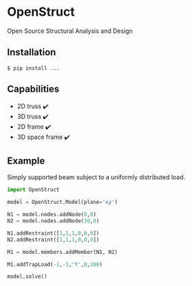 # OpenStruct

Open Source Structural Analysis and Design

## Installation
```
$ pip install ...
```

## Capabilities

* 2D truss :heavy_check_mark:
* 3D truss :heavy_check_mark:
* 2D frame :heavy_check_mark:
* 3D space frame :heavy_check_mark:

## Example
Simply supported beam subject to a uniformly distributed load.
```python
import OpenStruct

model = OpenStruct.Model(plane='xy')

N1 = model.nodes.addNode(0,0)
N2 = model.nodes.addNode(10,0)

N1.addRestraint([1,1,1,0,0,0])
N2.addRestraint([1,1,1,0,0,0])

M1 = model.members.addMember(N1, N2)

M1.addTrapLoad(-1,-1,'Y',0,100)

model.solve()
```